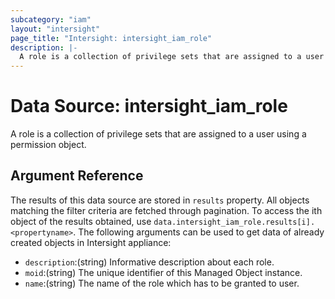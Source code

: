 ```yaml
---
subcategory: "iam"
layout: "intersight"
page_title: "Intersight: intersight_iam_role"
description: |-
  A role is a collection of privilege sets that are assigned to a user using a permission object.
---
```


# Data Source: intersight_iam_role
A role is a collection of privilege sets that are assigned to a user using a permission object.
## Argument Reference
The results of this data source are stored in `results` property.
All objects matching the filter criteria are fetched through pagination.
To access the ith object of the results obtained, use `data.intersight_iam_role.results[i].<propertyname>`.
The following arguments can be used to get data of already created objects in Intersight appliance:
* `description`:(string) Informative description about each role. 
* `moid`:(string) The unique identifier of this Managed Object instance. 
* `name`:(string) The name of the role which has to be granted to user. 
 